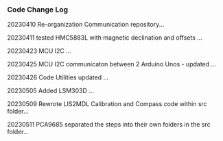 ### Code Change Log

<p>20230410 Re-organization Communication repository...</p>
<p>20230411 tested HMC5883L with magnetic declination and offsets ...</p>
<p>20230423 MCU I2C ...</p>
<p>20230425 MCU I2C communicaton between 2 Arduino Unos - updated ...</p>
<p>20230426 Code Utilities updated ...</p>
<p>20230505 Added LSM303D ...</p>
<p>20230509 Rewrote LIS2MDL Calibration and Compass code within src folder...</p>
<p>20230511 PCA9685 separated the steps into their own folders in the src folder...</p>
